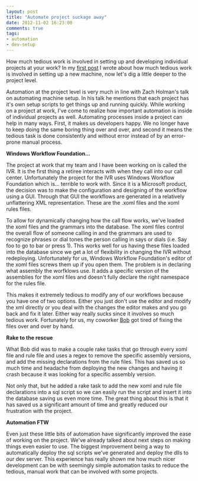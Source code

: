 ```yaml
---
layout: post
title: "Automate project suckage away"
date: 2012-11-02 16:23:00
comments: true
tags:
- automation
- dev-setup
---
```


How much tedious work is involved in setting up and developing individual
projects at your work? In my [first post](/blog/2012/10/19/chocolatey-machine-setup)
I wrote about how much tedious work is involved in setting up a new machine, now
let's dig a little deeper to the project level.

Automation at the project level is very much in line with Zach Holman's talk on
automating machine setup. In his talk he mentions that each project has it's own
setup scripts to get things up and running quickly. While working on a project
at work, I've come to realize how important automation is inside of individual
projects as well. Automating processes inside a project can help in many ways.
First, it makes us developers happy. We no longer have to keep doing the same
boring thing over and over, and second it means the tedious task is done
consistently and without error instead of by an error-prone manual process.

**Windows Workflow Foundation...**

The project at work that my team and I have been working on is called the IVR.
It is the first thing a retiree interacts with when they call into our call
center. Unfortunately the project for the IVR uses Windows Workflow Foundation
which is... terrible to work with. Since it is a Microsoft product, the decision
was to make the configuration and designing of the workflow using a GUI.
Through that GUI the workflows are generated in a relatively unflattering XML
representation. These are the .xoml files and the xoml rules files.

To allow for dynamically changing how the call flow works, we've loaded the xoml
files and the grammars into the database. The xoml files control the overall
flow of someone calling in and the grammars are used to recognize phrases or
dial tones the person calling in says or dials (i.e. Say foo to go to bar or
press 1). This works well for us having these files loaded into the database
since we get a lot of flexibility in changing the IVR without redeploying.
Unfortunately for us, Windows Workflow Foundation's editor of the xoml files
screws them up if you open them. The problem is in declaring what assembly the
worfklows use. It adds a specific version of the assemblies for the xoml files
and doesn't fully declare the right namespace for the rules file.

This makes it extremely tedious to modify any of our workflows because you have
one of two options. Either you just don't use the editor and modify the xml
directly or you deal with the changes the editor makes and you go back and fix
it later. Either way really sucks since it involves so much tedious work.
Fortunately for us, my coworker [Bob](http://paceyourself.net) got tired of
fixing the files over and over by hand.

**Rake to the rescue**

What Bob did was to make a couple rake tasks that go through every xoml file and
rule file and uses a regex to remove the specific assembly versions, and add the
missing declarations from the rule files. This has saved us so much time and
headache from deploying the new changes and having it crash because it was
looking for a specific assembly version.

Not only that, but he added a rake task to add the new xoml and rule file
declarations into a sql script so we can easily run the script and insert it
into the database saving us even more time. The great thing about this is that
it has saved us a significant amount of time and greatly reduced our frustration
with the project.

**Automation FTW**

Even just these little bits of automation have significantly improved the ease
of working on the project. We've already talked about next steps on making
things even easier to use. The biggest improvement being a way to automatically
deploy the sql scripts we've generated and deploy the dlls to our dev server.
This experience has really shown me how much nicer development can be with
seemingly simple automation tasks to reduce the tedious, manual work that can be
involved with some projects.
